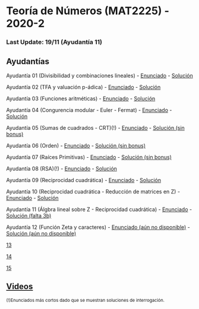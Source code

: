 # Teoría de Números (MAT2225) - 2020-2

### Last Update: 19/11 (Ayudantía 11)

## Ayudantías

Ayudantía 01 (Divisibilidad y combinaciones lineales) - [Enunciado](https://github.com/brd12/MAT2225-2020-2/blob/Enunciados/Enunciado01.pdf) - [Solución](https://github.com/brd12/MAT2225-2020-2/blob/Soluciones/Soluci%C3%B3n01.pdf)

Ayudantía 02 (TFA y valuación p-ádica) - [Enunciado](https://github.com/brd12/MAT2225-2020-2/blob/Enunciados/Enunciado02.pdf) - [Solución](https://github.com/brd12/MAT2225-2020-2/blob/Soluciones/Soluci%C3%B3n02.pdf)

Ayudantía 03 (Funciones aritméticas) - [Enunciado](https://github.com/brd12/MAT2225-2020-2/blob/Enunciados/Enunciado03.pdf) - [Solución](https://github.com/brd12/MAT2225-2020-2/blob/Soluciones/Soluci%C3%B3n03.pdf)

Ayudantía 04 (Congurencia modular - Euler - Fermat) - [Enunciado](https://github.com/brd12/MAT2225-2020-2/blob/Enunciados/Enunciado04.pdf) - [Solución](https://github.com/brd12/MAT2225-2020-2/blob/Soluciones/Soluci%C3%B3n04.pdf)

Ayudantía 05 (Sumas de cuadrados - CRT)(!) - [Enunciado](https://github.com/brd12/MAT2225-2020-2/blob/Enunciados/Enunciado05.pdf) - [Solución (sin bonus)](https://github.com/brd12/MAT2225-2020-2/blob/Soluciones/Soluci%C3%B3n05%20(sin%20bonus).pdf)

Ayudantía 06 (Orden) - [Enunciado](https://github.com/brd12/MAT2225-2020-2/blob/Enunciados/Enunciado06.pdf) - [Solución (sin bonus)](https://github.com/brd12/MAT2225-2020-2/blob/Soluciones/Soluci%C3%B3n06%20(sin%20bonus).pdf)

Ayudantía 07 (Raíces Primitivas) - [Enunciado](https://github.com/brd12/MAT2225-2020-2/blob/Enunciados/Enunciado07.pdf) - [Solución (sin bonus)](https://github.com/brd12/MAT2225-2020-2/blob/Soluciones/Soluci%C3%B3n07%20(sin%20bonus).pdf)

Ayudantía 08 (RSA)(!) - [Enunciado](https://github.com/brd12/MAT2225-2020-2/blob/Enunciados/Enunciado08.pdf) - [Solución](https://github.com/brd12/MAT2225-2020-2/blob/Soluciones/Soluci%C3%B3n08.pdf)

Ayudantía 09 (Reciprocidad cuadrática) - [Enunciado](https://github.com/brd12/MAT2225-2020-2/blob/Enunciados/Enunciado09.pdf) - [Solución](https://github.com/brd12/MAT2225-2020-2/blob/Soluciones/Soluci%C3%B3n09.pdf)

Ayudantía 10 (Reciprocidad cuadrática - Reducción de matrices en Z) - [Enunciado](https://github.com/brd12/MAT2225-2020-2/blob/Enunciados/Enunciado10.pdf) - [Solución](https://github.com/brd12/MAT2225-2020-2/blob/Soluciones/Soluci%C3%B3n10.pdf)

Ayudantía 11 (Álgbra lineal sobre Z - Reciprocidad cuadrática) - [Enunciado](https://github.com/brd12/MAT2225-2020-2/blob/Enunciados/Enunciado11.pdf) - [Solución (falta 3b)](https://www.overleaf.com/read/htpjgxdksrcm)

Ayudantía 12 (Función Zeta y caracteres) - [Enunciado (aún no disponible)](https://www.youtube.com/watch?v=rvrZJ5C_Nwg&feature=youtu.be&t=143) - [Solución (aún no disponible)](https://youtu.be/l-NidcMz_xk?t=8)

[13](https://www.overleaf.com/read/wsrcmpdskxxw)

[14](https://www.overleaf.com/read/vccpbwfvrjgs)

[15](https://www.overleaf.com/read/fmwhyycfmgtc)



## [Videos](https://drive.google.com/drive/folders/1j34ElOFyiAv8ZpPtQ31o9iupygihMcrL?usp=sharing)

<sub>(!)Enunciados más cortos dado que se muestran soluciones de interrogación. </sub>
